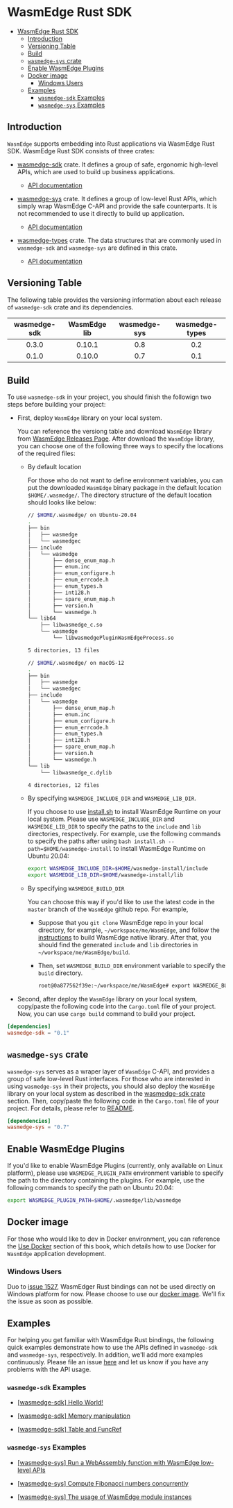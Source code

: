
# WasmEdge Rust SDK

<!-- @import "[TOC]" {cmd="toc" depthFrom=1 depthTo=6 orderedList=false} -->

<!-- code_chunk_output -->

- [WasmEdge Rust SDK](#wasmedge-rust-sdk)
  - [Introduction](#introduction)
  - [Versioning Table](#versioning-table)
  - [Build](#build)
  - [`wasmedge-sys` crate](#wasmedge-sys-crate)
  - [Enable WasmEdge Plugins](#enable-wasmedge-plugins)
  - [Docker image](#docker-image)
    - [Windows Users](#windows-users)
  - [Examples](#examples)
    - [`wasmedge-sdk` Examples](#wasmedge-sdk-examples)
    - [`wasmedge-sys` Examples](#wasmedge-sys-examples)

<!-- /code_chunk_output -->

## Introduction

`WasmEdge` supports embedding into Rust applications via WasmEdge Rust SDK. WasmEdge Rust SDK consists of three crates:

- [wasmedge-sdk](https://crates.io/crates/wasmedge-sdk) crate. It defines a group of safe, ergonomic high-level APIs, which are used to build up business applications.
  - [API documentation](https://wasmedge.github.io/WasmEdge/wasmedge_sdk/)

- [wasmedge-sys](https://crates.io/crates/wasmedge-sys) crate. It defines a group of low-level Rust APIs, which simply wrap WasmEdge C-API and provide the safe counterparts. It is not recommended to use it directly to build up application.
  - [API documentation](https://wasmedge.github.io/WasmEdge/wasmedge_sys/)

- [wasmedge-types](https://crates.io/crates/wasmedge-types) crate. The data structures that are commonly used in `wasmedge-sdk` and `wasmedge-sys` are defined in this crate.
  - [API documentation](https://wasmedge.github.io/WasmEdge/wasmedge_types/)

## Versioning Table

  The following table provides the versioning information about each release of `wasmedge-sdk` crate and its dependencies.

| wasmedge-sdk  | WasmEdge lib  | wasmedge-sys  | wasmedge-types|
| :-----------: | :-----------: | :-----------: | :-----------: |
| 0.3.0         | 0.10.1        | 0.8           | 0.2           |
| 0.1.0         | 0.10.0        | 0.7           | 0.1           |

## Build

To use `wasmedge-sdk` in your project, you should finish the followign two steps before building your project:

- First, deploy `WasmEdge` library on your local system.

  You can reference the versiong table and download `WasmEdge` library from [WasmEdge Releases Page](https://github.com/WasmEdge/WasmEdge/releases). After download the `WasmEdge` library, you can choose one of the following three ways to specify the locations of the required files:
  
  - By default location

    For those who do not want to define environment variables, you can put the downloaded `WasmEdge` binary package in the default location `$HOME/.wasmedge/`. The directory structure of the default location should looks like below:

    ```bash
    // $HOME/.wasmedge/ on Ubuntu-20.04
    .
    ├── bin
    │   ├── wasmedge
    │   └── wasmedgec
    ├── include
    │   └── wasmedge
    │       ├── dense_enum_map.h
    │       ├── enum.inc
    │       ├── enum_configure.h
    │       ├── enum_errcode.h
    │       ├── enum_types.h
    │       ├── int128.h
    │       ├── spare_enum_map.h
    │       ├── version.h
    │       └── wasmedge.h
    └── lib64
        ├── libwasmedge_c.so
        └── wasmedge
            └── libwasmedgePluginWasmEdgeProcess.so

    5 directories, 13 files
    ```

    ```bash
    // $HOME/.wasmedge/ on macOS-12
    .
    ├── bin
    │   ├── wasmedge
    │   └── wasmedgec
    ├── include
    │   └── wasmedge
    │       ├── dense_enum_map.h
    │       ├── enum.inc
    │       ├── enum_configure.h
    │       ├── enum_errcode.h
    │       ├── enum_types.h
    │       ├── int128.h
    │       ├── spare_enum_map.h
    │       ├── version.h
    │       └── wasmedge.h
    └── lib
        └── libwasmedge_c.dylib

    4 directories, 12 files
    ```

  - By specifying `WASMEDGE_INCLUDE_DIR` and `WASMEDGE_LIB_DIR`.

    If you choose to use [install.sh](https://github.com/WasmEdge/WasmEdge/blob/master/utils/install.sh) to install WasmEdge Runtime on your local system. Please use `WASMEDGE_INCLUDE_DIR` and `WASMEDGE_LIB_DIR` to specify the paths to the `include` and `lib` directories, respectively. For example, use the following commands to specify the paths after using `bash install.sh --path=$HOME/wasmedge-install` to install WasmEdge Runtime on Ubuntu 20.04:

    ```bash
    export WASMEDGE_INCLUDE_DIR=$HOME/wasmedge-install/include 
    export WASMEDGE_LIB_DIR=$HOME/wasmedge-install/lib
    ```

  - By specifying `WASMEDGE_BUILD_DIR`

    You can choose this way if you'd like to use the latest code in the `master` branch of the `WasmEdge` github repo. For example,

    - Suppose that you `git clone` WasmEdge repo in your local directory, for example, `~/workspace/me/WasmEdge`, and follow the [instructions](https://wasmedge.org/book/en/extend/build.html) to build WasmEdge native library. After that, you should find the generated `include` and `lib` directories in `~/workspace/me/WasmEdge/build`.

    - Then, set `WASMEDGE_BUILD_DIR` environment variable to specify the `build` directory.

      ```bash
      root@0a877562f39e:~/workspace/me/WasmEdge# export WASMEDGE_BUILD_DIR=/root/workspace/me/WasmEdge/build
      ```

- Second, after deploy the `WasmEdge` library on your local system, copy/paste the following code into the `Cargo.toml` file of your project. Now, you can use `cargo build` command to build your project.

```toml
[dependencies]
wasmedge-sdk = "0.1"
```

## `wasmedge-sys` crate

`wasmedge-sys` serves as a wraper layer of `WasmEdge` C-API, and provides a group of safe low-level Rust interfaces. For those who are interested in using `wasmedge-sys` in their projects, you should also deploy the `WasmEdge` library on your local system as described in the [wasmedge-sdk crate](#wasmedge-sdk-crate) section. Then, copy/paste the following code in the `Cargo.toml` file of your project. For details, please refer to [README](https://github.com/WasmEdge/WasmEdge/blob/master/bindings/rust/wasmedge-sys/README.md).

```toml
[dependencies]
wasmedge-sys = "0.7"
```

## Enable WasmEdge Plugins

If you'd like to enable WasmEdge Plugins (currently, only available on Linux platform), please use `WASMEDGE_PLUGIN_PATH` environment variable to specify the path to the directory containing the plugins. For example, use the following commands to specify the path on Ubuntu 20.04:

```bash
export WASMEDGE_PLUGIN_PATH=$HOME/.wasmedge/lib/wasmedge
```

## Docker image

For those who would like to dev in Docker environment, you can reference the [Use Docker](/src/start/docker.md) section of this book, which details how to use Docker for `WasmEdge` application development.

### Windows Users

Duo to [issue 1527](https://github.com/WasmEdge/WasmEdge/issues/1527), WasmEdger Rust bindings can not be used directly on Windows platform for now. Please choose to use our [docker image](#docker-image). We'll fix the issue as soon as possible.

## Examples

For helping you get familiar with WasmEdge Rust bindings, the following quick examples demonstrate how to use the APIs defined in `wasmedge-sdk` and `wasmedge-sys`, respectively. In addition, we'll add more examples continuously. Please file an issue [here](https://github.com/WasmEdge/WasmEdge/issues) and let us know if you have any problems with the API usage.

### `wasmedge-sdk` Examples

- [[wasmedge-sdk] Hello World!](rust/say_hello.md)

- [[wasmedge-sdk] Memory manipulation](rust/memory_manipulation.md)

- [[wasmedge-sdk] Table and FuncRef](rust/table_and_funcref.md)

### `wasmedge-sys` Examples

- [[wasmedge-sys] Run a WebAssembly function with WasmEdge low-level APIs](rust/sys_run_host_func.md)

- [[wasmedge-sys] Compute Fibonacci numbers concurrently](rust/concurrent_fib.md)

- [[wasmedge-sys] The usage of WasmEdge module instances](rust/how_to_use_module_instance.md)
